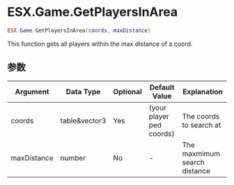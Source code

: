 # ESX.Game.GetPlayersInArea

```lua
ESX.Game.GetPlayersInArea(coords, maxDistance)
```

This function gets all players within the max distance of a coord.

## 参数

| Argument    | Data Type     | Optional | Default Value            | Explanation                  |
|-------------|---------------|----------|--------------------------|------------------------------|
| coords      | table&vector3 | Yes      | (your player ped coords) | The coords to search at      |
| maxDistance | number        | No       | -                        | The maxmimum search distance |
